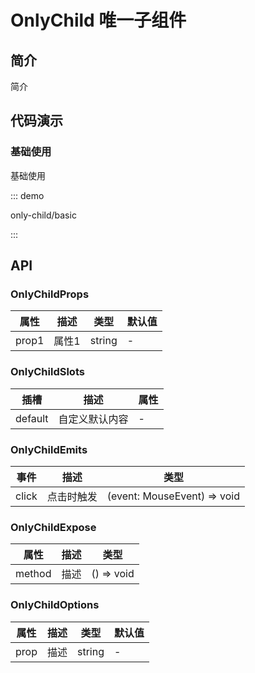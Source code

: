 # OnlyChild 唯一子组件

## 简介

简介

## 代码演示

### 基础使用

基础使用

::: demo

only-child/basic

:::

## API

### OnlyChildProps

| 属性  | 描述  | 类型   | 默认值 |
| ----- | ----- | ------ | ------ |
| prop1 | 属性1 | string | -      |

### OnlyChildSlots

| 插槽    | 描述           | 属性 |
| ------- | -------------- | ---- |
| default | 自定义默认内容 | -    |

### OnlyChildEmits

| 事件  | 描述       | 类型                        |
| ----- | ---------- | --------------------------- |
| click | 点击时触发 | (event: MouseEvent) => void |

### OnlyChildExpose

| 属性   | 描述 | 类型       |
| ------ | ---- | ---------- |
| method | 描述 | () => void |

### OnlyChildOptions

| 属性 | 描述 | 类型   | 默认值 |
| ---- | ---- | ------ | ------ |
| prop | 描述 | string | -      |
